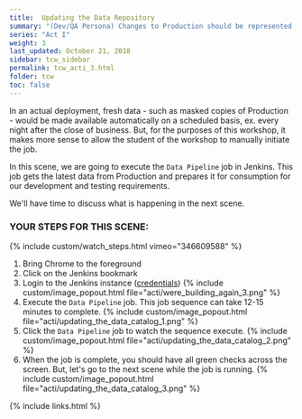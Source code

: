```yaml
---
title:  Updating the Data Repository
summary: "(Dev/QA Persona) Changes to Production should be represented in lower environments"
series: "Act I"
weight: 3
last_updated: October 21, 2018
sidebar: tcw_sidebar
permalink: tcw_acti_3.html
folder: tcw
toc: false
---
```


In an actual deployment, fresh data - such as masked copies of Production - would be made available automatically on a scheduled basis, ex. every night after the close of business.
But, for the purposes of this workshop, it makes more sense to allow the student of the workshop to manually initiate the job.

In this scene, we are going to execute the `Data Pipeline` job in Jenkins.
This job gets the latest data from Production and prepares it for consumption for our development and testing requirements.

We'll have time to discuss what is happening in the next scene.

### YOUR STEPS FOR THIS SCENE:
{% include custom/watch_steps.html vimeo="346609588" %}
1. Bring Chrome to the foreground
2. Click on the Jenkins bookmark
3. Login to the Jenkins instance ([credentials](credentials.html))
   {% include custom/image_popout.html file="acti/were_building_again_3.png" %}
4. Execute the `Data Pipeline` job. This job sequence can take 12-15 minutes to complete.
   {% include custom/image_popout.html file="acti/updating_the_data_catalog_1.png" %}
5. Click the `Data Pipeline` job to watch the sequence execute.
   {% include custom/image_popout.html file="acti/updating_the_data_catalog_2.png" %}
6. When the job is complete, you should have all green checks across the screen.
But, let's go to the next scene while the job is running.
   {% include custom/image_popout.html file="acti/updating_the_data_catalog_3.png" %}

{% include links.html %}